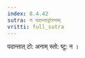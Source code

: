 ```yaml
---
index: 8.4.42
sutra: न पदान्ताट्टोरनाम्
vritti: full_sutra
---
```


पदान्तात् टो: अनाम् स्तो: ष्टु: न ।  